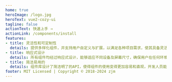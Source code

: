 ```yaml
---
home: true
heroImage: /logo.jpg
heroText: vue2-cozy-ui
tagline: false
actionText: 快速上手 →
actionLink: /components/install
features:
- title: 灵活性和可定制性
  details: 提供多样化组件，并支持用户自定义与扩展，以满足各种项目需求，使其具备灵活性和可扩展性。
- title: 响应式设计
  details: 所有组件均经过响应式设计，能够适应不同设备及屏幕尺寸，确保用户在任何环境下都能够获得良好的视觉和交互体验。
- title: 简洁易用的
  details: 组件库设计了简洁明了的API，使得组件的使用变得更加容易和直观，开发人员能够更加高效地构建出所需的用户界面。
footer: MIT Licensed | Copyright © 2018-2024 zjm
---
```

<!-- 内容部分 -->